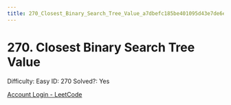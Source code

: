```yaml
---
title: 270_Closest_Binary_Search_Tree_Value_a7dbefc185be401095d43e7de6e98b54
---
```


# 270. Closest Binary Search Tree Value

Difficulty: Easy
ID: 270
Solved?: Yes

[Account Login - LeetCode](https://leetcode.com/problems/closest-binary-search-tree-value)